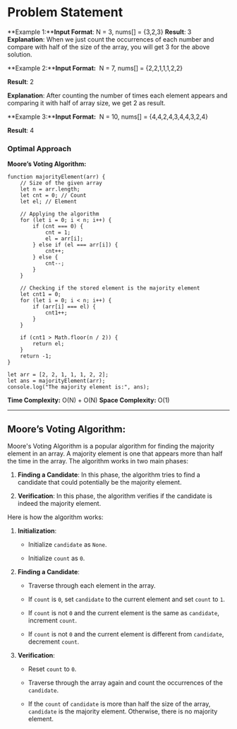 # Problem Statement

**Example 1:****Input Format**: N = 3, nums[] = {3,2,3}
**Result**: 3
**Explanation**: When we just count the occurrences of each number and compare with half of the size of the array, you will get 3 for the above solution. 

**Example 2:****Input Format:**  N = 7, nums[] = {2,2,1,1,1,2,2}

**Result**: 2

**Explanation**: After counting the number of times each element appears and comparing it with half of array size, we get 2 as result.

**Example 3:****Input Format:**  N = 10, nums[] = {4,4,2,4,3,4,4,3,2,4}

**Result**: 4
### Optimal Approach

 **Moore’s Voting Algorithm:**
```
function majorityElement(arr) {
    // Size of the given array
    let n = arr.length;
    let cnt = 0; // Count
    let el; // Element

    // Applying the algorithm
    for (let i = 0; i < n; i++) {
        if (cnt === 0) {
            cnt = 1;
            el = arr[i];
        } else if (el === arr[i]) {
            cnt++;
        } else {
            cnt--;
        }
    }

    // Checking if the stored element is the majority element
    let cnt1 = 0;
    for (let i = 0; i < n; i++) {
        if (arr[i] === el) {
            cnt1++;
        }
    }

    if (cnt1 > Math.floor(n / 2)) {
        return el;
    }
    return -1;
}

let arr = [2, 2, 1, 1, 1, 2, 2];
let ans = majorityElement(arr);
console.log("The majority element is:", ans);

```

**Time Complexity:** O(N) + O(N)
**Space Complexity:** O(1)

---

## **Moore’s Voting Algorithm:**

Moore's Voting Algorithm is a popular algorithm for finding the majority element in an array. A majority element is one that appears more than half the time in the array. The algorithm works in two main phases:

1. **Finding a Candidate**: In this phase, the algorithm tries to find a candidate that could potentially be the majority element.
    
2. **Verification**: In this phase, the algorithm verifies if the candidate is indeed the majority element.
    

Here is how the algorithm works:

1. **Initialization**:
    
    - Initialize `candidate` as `None`.
        
    - Initialize `count` as `0`.
        
2. **Finding a Candidate**:
    
    - Traverse through each element in the array.
        
    - If `count` is `0`, set `candidate` to the current element and set `count` to `1`.
        
    - If `count` is not `0` and the current element is the same as `candidate`, increment `count`.
        
    - If `count` is not `0` and the current element is different from `candidate`, decrement `count`.
        
3. **Verification**:
    
    - Reset `count` to `0`.
        
    - Traverse through the array again and count the occurrences of the `candidate`.
        
    - If the `count` of `candidate` is more than half the size of the array, `candidate` is the majority element. Otherwise, there is no majority element.